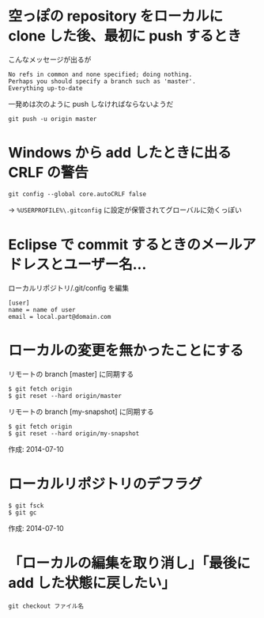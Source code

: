 # 空っぽの repository をローカルに clone した後、最初に push するとき

こんなメッセージが出るが

```
No refs in common and none specified; doing nothing.
Perhaps you should specify a branch such as 'master'.
Everything up-to-date
```

一発めは次のように push しなければならないようだ
```
git push -u origin master
```




# Windows から add したときに出る CRLF の警告

```
git config --global core.autoCRLF false
```

→ `%USERPROFILE%\.gitconfig` に設定が保管されてグローバルに効くっぽい

# Eclipse で commit するときのメールアドレスとユーザー名...

ローカルリポジトリ/.git/config を編集
```
[user]
name = name of user
email = local.part@domain.com
```

# ローカルの変更を無かったことにする

リモートの branch [master] に同期する
```
$ git fetch origin
$ git reset --hard origin/master
```

リモートの branch [my-snapshot] に同期する
```
$ git fetch origin
$ git reset --hard origin/my-snapshot
```

作成: 2014-07-10

# ローカルリポジトリのデフラグ
```
$ git fsck
$ git gc
```

作成: 2014-07-10

# 「ローカルの編集を取り消し」「最後に add した状態に戻したい」

```
git checkout ファイル名
```
